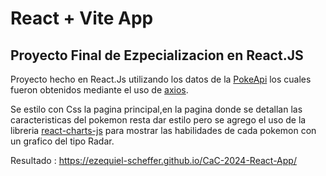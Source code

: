 # React + Vite App

## Proyecto Final de Ezpecializacion en React.JS

Proyecto hecho en React.Js utilizando los datos de la [PokeApi](https://pokeapi.co/)
los cuales fueron obtenidos mediante el uso de [axios](https://axios-http.com/es/).

Se estilo con Css la pagina principal,en la pagina donde se detallan las caracteristicas del pokemon resta dar estilo
pero se agrego el uso de la libreria [react-charts-js](https://react-chartjs-2.js.org/)
para mostrar las habilidades de cada pokemon con un grafico del tipo Radar.


Resultado :
<https://ezequiel-scheffer.github.io/CaC-2024-React-App/>
